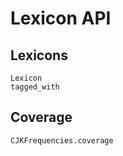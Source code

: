# Lexicon API

## Lexicons

```@docs
Lexicon
tagged_with
```

## Coverage

```@docs
CJKFrequencies.coverage
```
